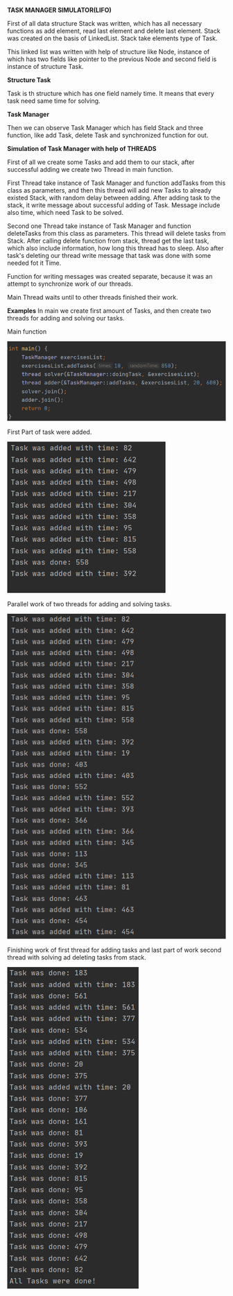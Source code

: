 **TASK MANAGER SIMULATOR(LIFO)**

First of all data structure Stack was written, which has all necessary functions as add 
element, read last element and delete last element.
Stack was created on the basis of LinkedList.
Stack take elements type of Task.

This linked list was written with help of structure like Node,
instance of which has two fields like pointer to the previous Node and second field is
instance of structure Task.

**Structure Task**

Task is th structure which has one field namely time. It means that every task need same time
for solving. 

**Task Manager**

Then we can observe Task Manager which has field Stack and three function,
like add Task, delete Task and synchronized function for out.

**Simulation of Task Manager with help of THREADS**

First of all we create some Tasks and add them to our stack,
after successful adding we create two Thread in main function.

First Thread take instance of Task Manager and function addTasks from this class
as parameters, and then this thread will add new Tasks to already existed Stack,
with random delay between adding.
After adding task to the stack, it write message about successful adding of Task.
Message include also time, which need Task to be solved. 

Second one Thread take instance of Task Manager and function deleteTasks from this class
as parameters. This thread will delete tasks from Stack. After calling delete function from 
stack, thread get the last task, which also include information, how long this thread has to
sleep. Also after task's deleting our thread write message that task was done with some needed 
fot it Time.

Function for writing messages was created separate, because it was an attempt
to synchronize work of our threads.

Main Thread waits until to other threads finished their work.

**Examples**
In main we create first amount of Tasks, and then create two threads for adding and solving our tasks.

Main function

![Test Image 1](images/start_code.png)

First Part of task were added.

![Test Image 1](images/step_1.png)

Parallel work of two threads for adding and solving tasks.

![Test Image 1](images/step_2.png)

Finishing work of first thread for adding tasks and last part of work second thread
with solving ad deleting tasks from stack.

![Test Image 1](images/step_3.png)